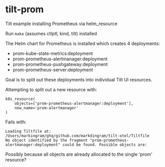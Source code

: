 # tilt-prom
Tilt example installing Prometheus via helm_resource


Run `make` (assumes ctlptl, kind, tilt) installed

The Helm chart for Prometheus is installed which creates 4 deployments:

- prom-kube-state-metrics:deployment
- prom-prometheus-alertmanager:deployment
- prom-prometheus-pushgateway:deployment
- prom-prometheus-server:deployment

Goal is to split out these deployments into individual Tilt UI resources.

Attempting to split out a new resource with:

````
k8s_resource(
    objects=['prom-prometheus-alertmanager:deployment'],
    new_name='prom-alertmanager'
)
````

Fails with:

````
Loading Tiltfile at: /Users/markingram/ghq/github.com/markdingram/tilt-otel/Tiltfile
No object identified by the fragment "prom-prometheus-alertmanager:deployment" could be found. Possible objects are: 
````

Possibly because all objects are already allocated to the single 'prom' resource?
